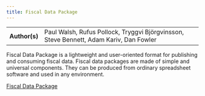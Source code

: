 ```yaml
---
title: Fiscal Data Package
---
```


<table>
  <tr>
    <th>Author(s)</th>
    <td>Paul Walsh, Rufus Pollock, Tryggvi Björgvinsson, Steve Bennett, Adam Kariv, Dan Fowler</td>
  </tr>
</table>

Fiscal Data Package is a lightweight and user-oriented format for publishing and consuming fiscal data. Fiscal data packages are made of simple and universal components. They can be produced from ordinary spreadsheet software and used in any environment.

[Fiscal Data Package](https://specs.frictionlessdata.io/fiscal-data-package/)
